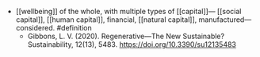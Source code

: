 - [[wellbeing]] of the whole, with multiple types of [[capital]]— [[social capital]], [[human capital]], financial, [[natural capital]], manufactured—considered. #definition
	- Gibbons, L. V. (2020). Regenerative—The New Sustainable? Sustainability, 12(13), 5483. https://doi.org/10.3390/su12135483